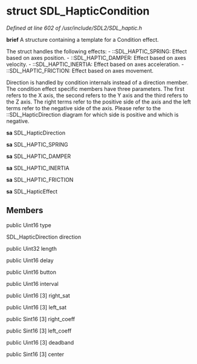 # struct SDL_HapticCondition

*Defined at line 602 of /usr/include/SDL2/SDL_haptic.h*



**brief** A structure containing a template for a Condition effect.

  The struct handles the following effects:   - ::SDL_HAPTIC_SPRING: Effect based on axes position.   - ::SDL_HAPTIC_DAMPER: Effect based on axes velocity.   - ::SDL_HAPTIC_INERTIA: Effect based on axes acceleration.   - ::SDL_HAPTIC_FRICTION: Effect based on axes movement.

  Direction is handled by condition internals instead of a direction member.  The condition effect specific members have three parameters.  The first  refers to the X axis, the second refers to the Y axis and the third  refers to the Z axis.  The right terms refer to the positive side of the  axis and the left terms refer to the negative side of the axis.  Please  refer to the ::SDL_HapticDirection diagram for which side is positive and  which is negative.



**sa** SDL_HapticDirection

**sa** SDL_HAPTIC_SPRING

**sa** SDL_HAPTIC_DAMPER

**sa** SDL_HAPTIC_INERTIA

**sa** SDL_HAPTIC_FRICTION

**sa** SDL_HapticEffect



## Members

public Uint16 type

SDL_HapticDirection direction

public Uint32 length

public Uint16 delay

public Uint16 button

public Uint16 interval

public Uint16 [3] right_sat

public Uint16 [3] left_sat

public Sint16 [3] right_coeff

public Sint16 [3] left_coeff

public Uint16 [3] deadband

public Sint16 [3] center



